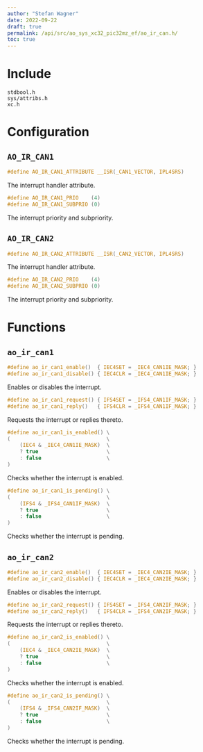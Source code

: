 ```yaml
---
author: "Stefan Wagner"
date: 2022-09-22
draft: true
permalink: /api/src/ao_sys_xc32_pic32mz_ef/ao_ir_can.h/
toc: true
---
```


# Include

`stdbool.h` <br/>
`sys/attribs.h` <br/>
`xc.h`

# Configuration

## `AO_IR_CAN1`

```c
#define AO_IR_CAN1_ATTRIBUTE __ISR(_CAN1_VECTOR, IPL4SRS)
```

The interrupt handler attribute.

```c
#define AO_IR_CAN1_PRIO    (4)
#define AO_IR_CAN1_SUBPRIO (0)
```

The interrupt priority and subpriority.

## `AO_IR_CAN2`

```c
#define AO_IR_CAN2_ATTRIBUTE __ISR(_CAN2_VECTOR, IPL4SRS)
```

The interrupt handler attribute.

```c
#define AO_IR_CAN2_PRIO    (4)
#define AO_IR_CAN2_SUBPRIO (0)
```

The interrupt priority and subpriority.

# Functions

## `ao_ir_can1`

```c
#define ao_ir_can1_enable()  { IEC4SET = _IEC4_CAN1IE_MASK; }
#define ao_ir_can1_disable() { IEC4CLR = _IEC4_CAN1IE_MASK; }
```

Enables or disables the interrupt.

```c
#define ao_ir_can1_request() { IFS4SET = _IFS4_CAN1IF_MASK; }
#define ao_ir_can1_reply()   { IFS4CLR = _IFS4_CAN1IF_MASK; }
```

Requests the interrupt or replies thereto.

```c
#define ao_ir_can1_is_enabled() \
(                               \
    (IEC4 & _IEC4_CAN1IE_MASK)  \
    ? true                      \
    : false                     \
)
```

Checks whether the interrupt is enabled.

```c
#define ao_ir_can1_is_pending() \
(                               \
    (IFS4 & _IFS4_CAN1IF_MASK)  \
    ? true                      \
    : false                     \
)
```

Checks whether the interrupt is pending.

## `ao_ir_can2`

```c
#define ao_ir_can2_enable()  { IEC4SET = _IEC4_CAN2IE_MASK; }
#define ao_ir_can2_disable() { IEC4CLR = _IEC4_CAN2IE_MASK; }
```

Enables or disables the interrupt.

```c
#define ao_ir_can2_request() { IFS4SET = _IFS4_CAN2IF_MASK; }
#define ao_ir_can2_reply()   { IFS4CLR = _IFS4_CAN2IF_MASK; }
```

Requests the interrupt or replies thereto.

```c
#define ao_ir_can2_is_enabled() \
(                               \
    (IEC4 & _IEC4_CAN2IE_MASK)  \
    ? true                      \
    : false                     \
)
```

Checks whether the interrupt is enabled.

```c
#define ao_ir_can2_is_pending() \
(                               \
    (IFS4 & _IFS4_CAN2IF_MASK)  \
    ? true                      \
    : false                     \
)
```

Checks whether the interrupt is pending.

